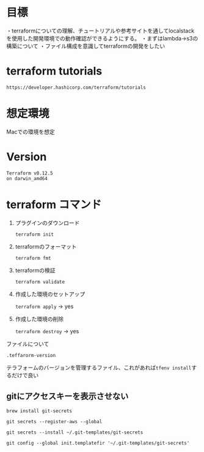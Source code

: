 # 目標
・terraformについての理解、チュートリアルや参考サイトを通してlocalstackを使用した開発環境での動作確認ができるようにする。
・まずはlambda->s3の構築について
・ファイル構成を意識してterraformの開発をしたい

# terraform tutorials
    https://developer.hashicorp.com/terraform/tutorials

# 想定環境
Macでの環境を想定

# Version
    Terraform v0.12.5
    on darwin_amd64
    
# terraform コマンド
1. プラグインのダウンロード

    `terraform init`

1. terraformのフォーマット

    `terraform fmt`

1. terraformの検証

    `terraform validate`

1. 作成した環境のセットアップ
    
    `terraform apply` -> yes

1. 作成した環境の削除

    `terraform destroy` -> yes


ファイルについて

`.teffarorm-version`

テラフォームのバージョンを管理するファイル、これがあれば`tfenv install`するだけで良い

## gitにアクセスキーを表示させない

`brew install git-secrets`

`git secrets --register-aws --global`

`git secrets --install ~/.git-templates/git-secrets`

`git config --global init.templatefir '~/.git-templates/git-secrets'`